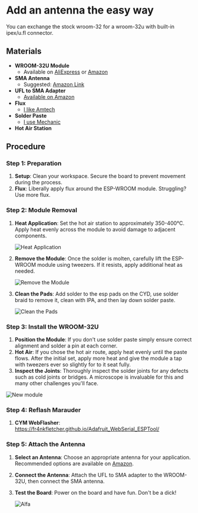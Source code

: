 # Add an antenna the easy way

You can exchange the stock wroom-32 for a wroom-32u with built-in ipex/u.fl connector.

## Materials

- **WROOM-32U Module**
  - Available on [AliExpress](https://www.aliexpress.us/item/1005006566368554.html) or [Amazon](https://a.co/d/2cFy1Jf)
- **SMA Antenna**
  - Suggested: [Amazon Link](https://a.co/d/41h6VpV)
- **UFL to SMA Adapter**
  - [Available on Amazon](https://a.co/d/7glUbBC)
- **Flux**
  - [I like Amtech](https://northridgefix.com/product/amtech-nc-559-v2-tf-flux-10ml-syringe-plunger-2-needle-sizes/)
- **Solder Paste**
  - [I use Mechanic](https://www.aliexpress.us/item/1005007333777376.html)
- **Hot Air Station**
## Procedure

### Step 1: Preparation

1. **Setup**: Clean your workspace. Secure the board to prevent movement during the process.
2. **Flux**: Liberally apply flux around the ESP-WROOM module. Struggling? Use more flux.

### Step 2: Module Removal

1. **Heat Application**: Set the hot air station to approximately 350-400°C. Apply heat evenly across the module to avoid damage to adjacent components.

   ![Heat Application](https://github.com/Fr4nkFletcher/ESP32-Marauder-Cheap-Yellow-Display/blob/master/img/8.JPG)

2. **Remove the Module**: Once the solder is molten, carefully lift the ESP-WROOM module using tweezers. If it resists, apply additional heat as needed.

    ![Remove the Module](https://github.com/Fr4nkFletcher/ESP32-Marauder-Cheap-Yellow-Display/blob/master/img/9.JPG)

4. **Clean the Pads**: Add solder to the esp pads on the CYD, use solder braid to remove it, clean with IPA, and then lay down solder paste.

    ![Clean the Pads](https://github.com/Fr4nkFletcher/ESP32-Marauder-Cheap-Yellow-Display/blob/master/img/10.JPG)

### Step 3: Install the WROOM-32U

1. **Position the Module**: If you don't use solder paste simply ensure correct alignment and solder a pin at each corner.
2. **Hot Air**: If you chose the hot air route, apply heat evenly until the paste flows. After the initial set, apply more heat and give the module a tap with tweezers ever so slightly for to it seat fully.
3. **Inspect the Joints**: Thoroughly inspect the solder joints for any defects such as cold joints or bridges. A microscope is invaluable for this and many other challenges you'll face.

  ![New module](https://github.com/Fr4nkFletcher/ESP32-Marauder-Cheap-Yellow-Display/blob/master/img/11.jpg)

### Step 4: Reflash Marauder

1. **CYM WebFlasher**:
   https://fr4nkfletcher.github.io/Adafruit_WebSerial_ESPTool/

### Step 5: Attach the Antenna

1. **Select an Antenna**: Choose an appropriate antenna for your application. Recommended options are available on [Amazon](https://a.co/d/41h6VpV).
2. **Connect the Antenna**: Attach the UFL to SMA adapter to the WROOM-32U, then connect the SMA antenna.
3. **Test the Board**: Power on the board and have fun. Don't be a dick!

    ![Alfa](https://github.com/Fr4nkFletcher/ESP32-Marauder-Cheap-Yellow-Display/blob/master/img/12.jpg)
